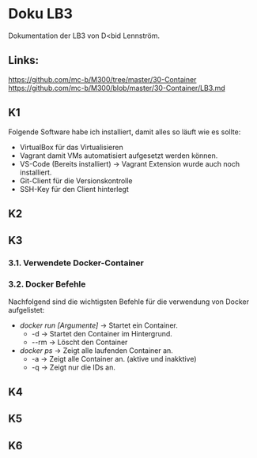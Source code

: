 # Doku LB3
Dokumentation der LB3 von D<bid Lennström.

## Links:
https://github.com/mc-b/M300/tree/master/30-Container
https://github.com/mc-b/M300/blob/master/30-Container/LB3.md

## K1
Folgende Software habe ich installiert, damit alles so läuft wie es sollte:
 - VirtualBox für das Virtualisieren
 - Vagrant damit VMs automatisiert aufgesetzt werden können.
 - VS-Code (Bereits installiert) -> Vagrant Extension wurde auch noch   
   installiert.
 - Git-Client für die Versionskontrolle
 - SSH-Key für den Client hinterlegt

## K2

## K3
### 3.1. Verwendete Docker-Container

### 3.2. Docker Befehle
Nachfolgend sind die wichtigsten Befehle für die verwendung von Docker aufgelistet:
  - *docker run [Argumente]* -> Startet ein Container.
    * -d -> Startet den Container im Hintergrund.
    * --rm -> Löscht den Container
  - *docker ps* -> Zeigt alle laufenden Container an.
    * -a -> Zeigt alle Container an. (aktive und inakktive)
    * -q -> Zeigt nur die IDs an.
## K4

## K5

## K6
